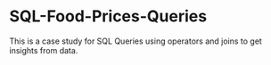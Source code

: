 # SQL-Food-Prices-Queries
This is a case study for SQL Queries using operators and joins to get insights from data.
